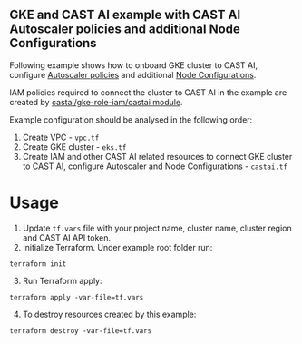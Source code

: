 ## GKE and CAST AI example with CAST AI Autoscaler policies and additional Node Configurations

Following example shows how to onboard GKE cluster to CAST AI, configure [Autoscaler policies](https://docs.cast.ai/product-overview/console/autoscaler/#overview-of-autoscaler-policies) and additional [Node Configurations](https://docs.cast.ai/guides/node-configuration/).

IAM policies required to connect the cluster to CAST AI in the example are created by [castai/gke-role-iam/castai module](https://github.com/castai/terraform-castai-gke-iam).

Example configuration should be analysed in the following order:
1. Create VPC - `vpc.tf`
2. Create GKE cluster - `eks.tf`
3. Create IAM and other CAST AI related resources to connect GKE cluster to CAST AI, configure Autoscaler and Node Configurations  - `castai.tf`

# Usage
1. Update `tf.vars` file with your project name, cluster name, cluster region and CAST AI API token.
2. Initialize Terraform. Under example root folder run:
```
terraform init
```
3. Run Terraform apply:
```
terraform apply -var-file=tf.vars 
```
4. To destroy resources created by this example:
```
terraform destroy -var-file=tf.vars 
```
